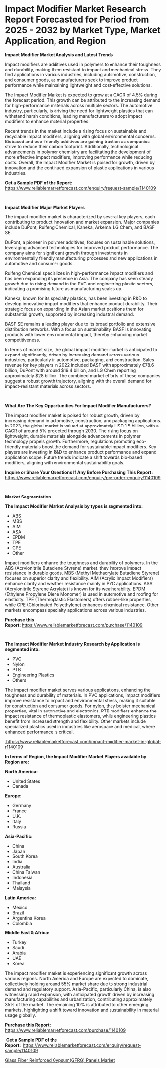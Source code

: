 <p><h1>Impact Modifier Market Research Report Forecasted for Period from 2025 -  2032 by Market Type, Market Application, and Region</h1></p><p><strong>Impact Modifier Market Analysis and Latest Trends</strong></p>
<p><p>Impact modifiers are additives used in polymers to enhance their toughness and durability, making them resistant to impact and mechanical stress. They find applications in various industries, including automotive, construction, and consumer goods, as manufacturers seek to improve product performance while maintaining lightweight and cost-effective solutions.</p><p>The Impact Modifier Market is expected to grow at a CAGR of 4.5% during the forecast period. This growth can be attributed to the increasing demand for high-performance materials across multiple sectors. The automotive industry, particularly, is driving the need for lightweight plastics that can withstand harsh conditions, leading manufacturers to adopt impact modifiers to enhance material properties.</p><p>Recent trends in the market include a rising focus on sustainable and recyclable impact modifiers, aligning with global environmental concerns. Biobased and eco-friendly additives are gaining traction as companies strive to reduce their carbon footprint. Additionally, technological advancements in polymer chemistry are facilitating the development of more effective impact modifiers, improving performance while reducing costs. Overall, the Impact Modifier Market is poised for growth, driven by innovation and the continued expansion of plastic applications in various industries.</p></p>
<p><strong>Get a Sample PDF of the Report:&nbsp;</strong> <a href="https://www.reliablemarketforecast.com/enquiry/request-sample/1140109?utm_campaign=2315&utm_medium=2&utm_source=Github&utm_content=ia&utm_term=25032025&utm_id=impact-modifier">https://www.reliablemarketforecast.com/enquiry/request-sample/1140109</a></p>
<p>&nbsp;</p>
<p><strong>Impact Modifier Major Market Players</strong></p>
<p><p>The impact modifier market is characterized by several key players, each contributing to product innovation and market expansion. Major companies include DuPont, Ruifeng Chemical, Kaneka, Arkema, LG Chem, and BASF SE. </p><p>DuPont, a pioneer in polymer additives, focuses on sustainable solutions, leveraging advanced technologies for improved product performance. The company aims for significant growth through investments in environmentally friendly manufacturing processes and new applications in automotive and consumer goods.</p><p>Ruifeng Chemical specializes in high-performance impact modifiers and has been expanding its presence in Asia. The company has seen steady growth due to rising demand in the PVC and engineering plastic sectors, indicating a promising future as manufacturing scales up.</p><p>Kaneka, known for its specialty plastics, has been investing in R&D to develop innovative impact modifiers that enhance product durability. Their strategic focus on expanding in the Asian market positions them for substantial growth, supported by increasing industrial demand.</p><p>BASF SE remains a leading player due to its broad portfolio and extensive distribution networks. With a focus on sustainability, BASF is innovating products with lower environmental impact, thereby enhancing market competitiveness.</p><p>In terms of market size, the global impact modifier market is anticipated to expand significantly, driven by increasing demand across various industries, particularly in automotive, packaging, and construction. Sales revenue for key players in 2022 included BASF with approximately €78.6 billion, DuPont with around $19.4 billion, and LG Chem reporting approximately $28 billion. The combined market efforts of these companies suggest a robust growth trajectory, aligning with the overall demand for impact-resistant materials across sectors.</p></p>
<p>&nbsp;</p>
<p><strong>What Are The Key Opportunities For Impact Modifier Manufacturers?</strong></p>
<p><p>The impact modifier market is poised for robust growth, driven by increasing demand in automotive, construction, and packaging applications. In 2023, the global market is valued at approximately USD 1.5 billion, with a CAGR of around 5% projected through 2030. The rising focus on lightweight, durable materials alongside advancements in polymer technology propels growth. Furthermore, regulations promoting eco-friendly materials boost the demand for sustainable impact modifiers. Key players are investing in R&D to enhance product performance and expand application scope. Future trends indicate a shift towards bio-based modifiers, aligning with environmental sustainability goals.</p></p>
<p><strong>Inquire or Share Your Questions If Any Before Purchasing This Report:</strong> <a href="https://www.reliablemarketforecast.com/enquiry/pre-order-enquiry/1140109?utm_campaign=2315&utm_medium=2&utm_source=Github&utm_content=ia&utm_term=25032025&utm_id=impact-modifier">https://www.reliablemarketforecast.com/enquiry/pre-order-enquiry/1140109</a></p>
<p>&nbsp;</p>
<p><strong>Market Segmentation</strong></p>
<p><strong>The Impact Modifier Market Analysis by types is segmented into:</strong></p>
<p><ul><li>ABS</li><li>MBS</li><li>AIM</li><li>ASA</li><li>EPDM</li><li>TPE</li><li>CPE</li><li>Other</li></ul></p>
<p><p>Impact modifiers enhance the toughness and durability of polymers. In the ABS (Acrylonitrile Butadiene Styrene) market, they improve impact resistance in durable goods. MBS (Methyl Methacrylate Butadiene Styrene) focuses on superior clarity and flexibility. AIM (Acrylic Impact Modifiers) enhance clarity and weather resistance mainly in PVC applications. ASA (Acrylonitrile Styrene Acrylate) is known for its weatherability. EPDM (Ethylene Propylene Diene Monomer) is used in automotive and roofing for elasticity. TPE (Thermoplastic Elastomers) offers rubber-like properties, while CPE (Chlorinated Polyethylene) enhances chemical resistance. Other markets encompass specialty applications across various industries.</p></p>
<p><strong>Purchase this Report:&nbsp;</strong><a href="https://www.reliablemarketforecast.com/purchase/1140109?utm_campaign=2315&utm_medium=2&utm_source=Github&utm_content=ia&utm_term=25032025&utm_id=impact-modifier">https://www.reliablemarketforecast.com/purchase/1140109</a></p>
<p>&nbsp;</p>
<p><strong>The Impact Modifier Market Industry Research by Application is segmented into:</strong></p>
<p><ul><li>PVC</li><li>Nylon</li><li>PTB</li><li>Engineering Plastics</li><li>Others</li></ul></p>
<p><p>The impact modifier market serves various applications, enhancing the toughness and durability of materials. In PVC applications, impact modifiers improve resistance to impact and environmental stress, making it suitable for construction and consumer goods. For nylon, they bolster mechanical properties, vital in automotive and electronics. PTB modifiers enhance the impact resistance of thermoplastic elastomers, while engineering plastics benefit from increased strength and flexibility. Other markets include specialized plastics used in industries like aerospace and medical, where enhanced performance is critical.</p></p>
<p><a href="https://www.reliablemarketforecast.com/impact-modifier-market-in-global-r1140109?utm_campaign=2315&utm_medium=2&utm_source=Github&utm_content=ia&utm_term=25032025&utm_id=impact-modifier">&nbsp;https://www.reliablemarketforecast.com/impact-modifier-market-in-global-r1140109</a></p>
<p><strong>In terms of Region, the Impact Modifier Market Players available by Region are:</strong></p>
<p>
    <p> <strong> North America: </strong>
        <ul>
            <li>United States</li>
            <li>Canada</li>
        </ul>
        </p> 
    <p> <strong> Europe: </strong>
        <ul>
            <li>Germany</li>
            <li>France</li>
            <li>U.K.</li>
            <li>Italy</li>
            <li>Russia</li>
        </ul>
        </p> 
    <p> <strong> Asia-Pacific: </strong>
        <ul>
            <li>China</li>
            <li>Japan</li>
            <li>South Korea</li>
            <li>India</li>
            <li>Australia</li>
            <li>China Taiwan</li>
            <li>Indonesia</li>
            <li>Thailand</li>
            <li>Malaysia</li>
        </ul>
        </p> 
    <p> <strong> Latin America: </strong>
        <ul>
            <li>Mexico</li>
            <li>Brazil</li>
            <li>Argentina Korea</li>
            <li>Colombia</li>
        </ul>
        </p> 
    <p> <strong> Middle East & Africa: </strong>
        <ul>
            <li>Turkey</li>
            <li>Saudi</li>
            <li>Arabia</li>
            <li>UAE</li>
            <li>Korea</li>
        </ul>
    </p>
    </p>
<p><p>The impact modifier market is experiencing significant growth across various regions. North America and Europe are expected to dominate, collectively holding around 55% market share due to strong industrial demand and regulatory support. Asia-Pacific, particularly China, is also witnessing rapid expansion, with anticipated growth driven by increasing manufacturing capabilities and urbanization, contributing approximately 35% of the market. The remaining 10% is attributed to other emerging markets, highlighting a shift toward innovation and sustainability in material usage globally.</p></p>
<p><strong>Purchase this Report: </strong><a href="https://www.reliablemarketforecast.com/purchase/1140109?utm_campaign=2315&utm_medium=2&utm_source=Github&utm_content=ia&utm_term=25032025&utm_id=impact-modifier">https://www.reliablemarketforecast.com/purchase/1140109</a></p>
<p>&nbsp;<strong>Get a Sample PDF of the Report:&nbsp;&nbsp;</strong><a href="https://www.reliablemarketforecast.com/enquiry/request-sample/1140109?utm_campaign=2315&utm_medium=2&utm_source=Github&utm_content=ia&utm_term=25032025&utm_id=impact-modifier">https://www.reliablemarketforecast.com/enquiry/request-sample/1140109</a></p>
<p><strong></strong></p>
<p><p><a href="https://github.com/shondapmbau/Market-Research-Report-List-1/blob/main/glass-fiber-reinforced-gypsumgfrg-panels-market.md?utm_campaign=2315&utm_medium=2&utm_source=Github&utm_content=ia&utm_term=25032025&utm_id=impact-modifier">Glass Fiber Reinforced Gypsum(GFRG) Panels Market</a></p></p>